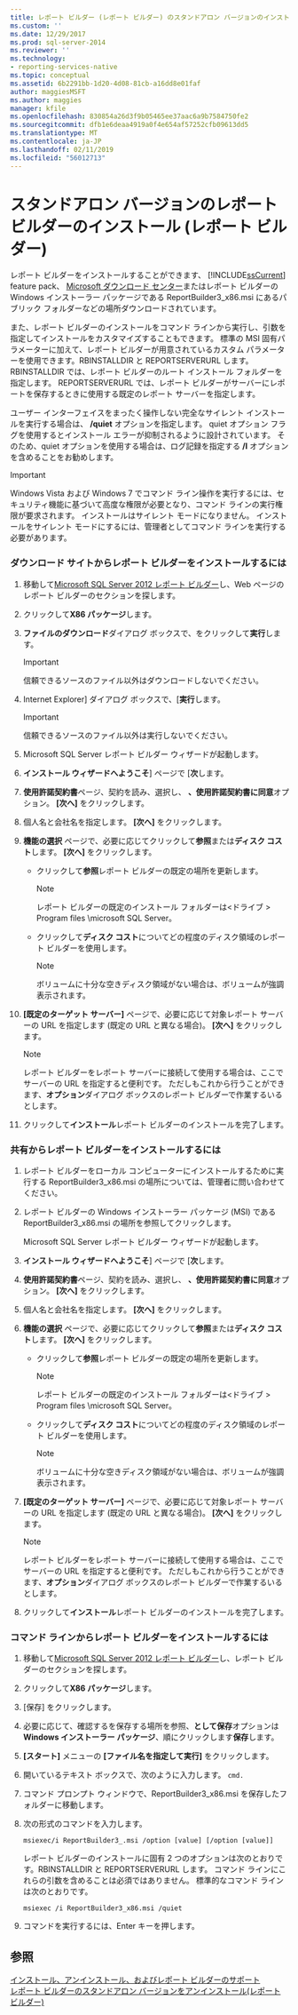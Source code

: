 ```yaml
---
title: レポート ビルダー (レポート ビルダー) のスタンドアロン バージョンのインストール |Microsoft Docs
ms.custom: ''
ms.date: 12/29/2017
ms.prod: sql-server-2014
ms.reviewer: ''
ms.technology:
- reporting-services-native
ms.topic: conceptual
ms.assetid: 6b2291bb-1d20-4d08-81cb-a16dd8e01faf
author: maggiesMSFT
ms.author: maggies
manager: kfile
ms.openlocfilehash: 830854a26d3f9b05465ee37aac6a9b7584750fe2
ms.sourcegitcommit: dfb1e6deaa4919a0f4e654af57252cfb09613dd5
ms.translationtype: MT
ms.contentlocale: ja-JP
ms.lasthandoff: 02/11/2019
ms.locfileid: "56012713"
---
```

# <a name="install-the-stand-alone-version-of-report-builder-report-builder"></a>スタンドアロン バージョンのレポート ビルダーのインストール (レポート ビルダー)
  レポート ビルダーをインストールすることができます、 [!INCLUDE[ssCurrent](../../includes/sscurrent-md.md)] feature pack、 [Microsoft ダウンロード センター](https://go.microsoft.com/fwlink/?LinkID=168472)またはレポート ビルダーの Windows インストーラー パッケージである ReportBuilder3_x86.msi にあるパブリック フォルダーなどの場所ダウンロードされています。  
  
 また、レポート ビルダーのインストールをコマンド ラインから実行し、引数を指定してインストールをカスタマイズすることもできます。 標準の MSI 固有パラメーターに加えて、レポート ビルダーが用意されているカスタム パラメーターを使用できます。RBINSTALLDIR と REPORTSERVERURL します。 RBINSTALLDIR では、レポート ビルダーのルート インストール フォルダーを指定します。 REPORTSERVERURL では、レポート ビルダーがサーバーにレポートを保存するときに使用する既定のレポート サーバーを指定します。  
  
 ユーザー インターフェイスをまったく操作しない完全なサイレント インストールを実行する場合は、 **/quiet** オプションを指定します。 quiet オプション フラグを使用するとインストール エラーが抑制されるように設計されています。 そのため、quiet オプションを使用する場合は、ログ記録を指定する **/l** オプションを含めることをお勧めします。  
  
> [!IMPORTANT]  
>  Windows Vista および Windows 7 でコマンド ライン操作を実行するには、セキュリティ機能に基づいて高度な権限が必要となり、コマンド ラインの実行権限が要求されます。 インストールはサイレント モードになりません。 インストールをサイレント モードにするには、管理者としてコマンド ラインを実行する必要があります。  
  
### <a name="to-install-report-builder-from-the-download-site"></a>ダウンロード サイトからレポート ビルダーをインストールするには  
  
1.  移動して[Microsoft SQL Server 2012 レポート ビルダー](https://go.microsoft.com/fwlink/?LinkID=219138)し、Web ページのレポート ビルダーのセクションを探します。  
  
2.  クリックして**X86 パッケージ**します。  
  
3.  **ファイルのダウンロード**ダイアログ ボックスで、をクリックして**実行**します。  
  
    > [!IMPORTANT]  
    >  信頼できるソースのファイル以外はダウンロードしないでください。  
  
4.  Internet Explorer] ダイアログ ボックスで、[**実行**します。  
  
    > [!IMPORTANT]  
    >  信頼できるソースのファイル以外は実行しないでください。  
  
5.  Microsoft SQL Server レポート ビルダー ウィザードが起動します。  
  
6.  **インストール ウィザードへようこそ**] ページで [**次**します。  
  
7.  **使用許諾契約書**ページ、契約を読み、選択し、 **、使用許諾契約書に同意**オプション。 **[次へ]** をクリックします。  
  
8.  個人名と会社名を指定します。 **[次へ]** をクリックします。  
  
9. **機能の選択** ページで、必要に応じてクリックして**参照**または**ディスク コスト**します。 **[次へ]** をクリックします。  
  
    -   クリックして**参照**レポート ビルダーの既定の場所を更新します。  
  
        > [!NOTE]  
        >  レポート ビルダーの既定のインストール フォルダーは\<ドライブ > Program files \microsoft SQL Server。  
  
    -   クリックして**ディスク コスト**についてどの程度のディスク領域のレポート ビルダーを使用します。  
  
        > [!NOTE]  
        >  ボリュームに十分な空きディスク領域がない場合は、ボリュームが強調表示されます。  
  
10. **[既定のターゲット サーバー]** ページで、必要に応じて対象レポート サーバーの URL を指定します (既定の URL と異なる場合)。 **[次へ]** をクリックします。  
  
    > [!NOTE]  
    >  レポート ビルダーをレポート サーバーに接続して使用する場合は、ここでサーバーの URL を指定すると便利です。 ただしもこれから行うことができます、**オプション**ダイアログ ボックスのレポート ビルダーで作業するいるとします。  
  
11. クリックして**インストール**レポート ビルダーのインストールを完了します。  
  
### <a name="to-install-report-builder-from-a-share"></a>共有からレポート ビルダーをインストールするには  
  
1.  レポート ビルダーをローカル コンピューターにインストールするために実行する ReportBuilder3_x86.msi の場所については、管理者に問い合わせてください。  
  
2.  レポート ビルダーの Windows インストーラー パッケージ (MSI) である ReportBuilder3_x86.msi の場所を参照してクリックします。  
  
     Microsoft SQL Server レポート ビルダー ウィザードが起動します。  
  
3.  **インストール ウィザードへようこそ**] ページで [**次**します。  
  
4.  **使用許諾契約書**ページ、契約を読み、選択し、 **、使用許諾契約書に同意**オプション。 **[次へ]** をクリックします。  
  
5.  個人名と会社名を指定します。 **[次へ]** をクリックします。  
  
6.  **機能の選択** ページで、必要に応じてクリックして**参照**または**ディスク コスト**します。 **[次へ]** をクリックします。  
  
    -   クリックして**参照**レポート ビルダーの既定の場所を更新します。  
  
        > [!NOTE]  
        >  レポート ビルダーの既定のインストール フォルダーは\<ドライブ > Program files \microsoft SQL Server。  
  
    -   クリックして**ディスク コスト**についてどの程度のディスク領域のレポート ビルダーを使用します。  
  
        > [!NOTE]  
        >  ボリュームに十分な空きディスク領域がない場合は、ボリュームが強調表示されます。  
  
7.  **[既定のターゲット サーバー]** ページで、必要に応じて対象レポート サーバーの URL を指定します (既定の URL と異なる場合)。 **[次へ]** をクリックします。  
  
    > [!NOTE]  
    >  レポート ビルダーをレポート サーバーに接続して使用する場合は、ここでサーバーの URL を指定すると便利です。 ただしもこれから行うことができます、**オプション**ダイアログ ボックスのレポート ビルダーで作業するいるとします。  
  
8.  クリックして**インストール**レポート ビルダーのインストールを完了します。  
  
### <a name="to-install-report-builder-from-the-command-line"></a>コマンド ラインからレポート ビルダーをインストールするには  
  
1.  移動して[Microsoft SQL Server 2012 レポート ビルダー](https://go.microsoft.com/fwlink/?LinkID=219138)し、レポート ビルダーのセクションを探します。  
  
2.  クリックして**X86 パッケージ**します。  
  
3.  [保存] をクリックします。  
  
4.  必要に応じて、確認するを保存する場所を参照、**として保存**オプションは**Windows インストーラー パッケージ**、順にクリックします**保存**します。  
  
5.  **[スタート]** メニューの **[ファイル名を指定して実行]** をクリックします。  
  
6.  開いているテキスト ボックスで、次のように入力します。 `cmd.`  
  
7.  コマンド プロンプト ウィンドウで、ReportBuilder3_x86.msi を保存したフォルダーに移動します。  
  
8.  次の形式のコマンドを入力します。  
  
     `msiexec/i ReportBuilder3_.msi /option [value] [/option [value]]`  
  
     レポート ビルダーのインストールに固有 2 つのオプションは次のとおりです。RBINSTALLDIR と REPORTSERVERURL します。 コマンド ラインにこれらの引数を含めることは必須ではありません。 標準的なコマンド ラインは次のとおりです。  
  
     `msiexec /i ReportBuilder3_x86.msi /quiet`  
  
9. コマンドを実行するには、Enter キーを押します。  
  
## <a name="see-also"></a>参照  
 [インストール、アンインストール、およびレポート ビルダーのサポート](../install-uninstall-and-report-builder-support.md)   
 [レポート ビルダーのスタンドアロン バージョンをアンインストール&#40;レポート ビルダー&#41;](install-report-builder.md)  
  
  
